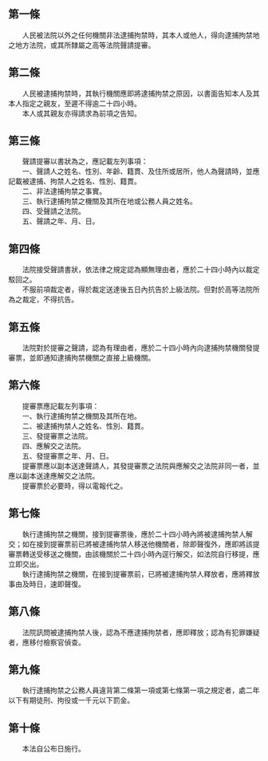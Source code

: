 第一條 
-------
　　人民被法院以外之任何機關非法逮捕拘禁時，其本人或他人，得向逮捕拘禁地之地方法院，或其所隸屬之高等法院聲請提審。  


第二條 
-------
　　人民被逮捕拘禁時，其執行機關應即將逮捕拘禁之原因，以書面告知本人及其本人指定之親友，至遲不得逾二十四小時。  
　　本人或其親友亦得請求為前項之告知。  


第三條 
-------
　　聲請提審以書狀為之，應記載左列事項：  
　　一、聲請人之姓名、性別、年齡、籍貫、及住所或居所，他人為聲請時，並應記載被逮捕、拘禁人之姓名、性別、籍貫。  
　　二、非法逮捕拘禁之事實。  
　　三、執行逮捕拘禁之機關及其所在地或公務人員之姓名。  
　　四、受聲請之法院。  
　　五、聲請之年、月、日。  


第四條 
-------
　　法院接受聲請書狀，依法律之規定認為顯無理由者，應於二十四小時內以裁定駁回之。  
　　不服前項裁定者，得於裁定送達後五日內抗告於上級法院。但對於高等法院所為之裁定，不得抗告。  


第五條 
-------
　　法院對於提審之聲請，認為有理由者，應於二十四小時內向逮捕拘禁機關發提審票，並即通知逮捕拘禁機關之直接上級機關。  


第六條 
-------
　　提審票應記載左列事項：  
　　一、執行逮捕拘禁之機關及其所在地。  
　　二、被逮捕拘禁人之姓名、性別、籍貫。  
　　三、發提審票之法院。  
　　四、應解交之法院。  
　　五、發提審票之年、月、日。  
　　提審票應以副本送達聲請人，其發提審票之法院與應解交之法院非同一者，並應以副本送達應解交之法院。  
　　提審票於必要時，得以電報代之。  


第七條 
-------
　　執行逮捕拘禁之機關，接到提審票後，應於二十四小時內將被逮捕拘禁人解交；如在接到提審票前已將被逮捕拘禁人移送他機關者，除即聲復外，應即將該提審票轉送受移送之機關，由該機關於二十四小時內逕行解交，如法院自行移提，應立即交出。  
　　執行逮捕拘禁之機關，在接到提審票前，已將被逮捕拘禁人釋放者，應將釋放事由及時日，速即聲復。  


第八條 
-------
　　法院訊問被逮捕拘禁人後，認為不應逮捕拘禁者，應即釋放；認為有犯罪嫌疑者，應移付檢察官偵查。  


第九條 
-------
　　執行逮捕拘禁之公務人員違背第二條第一項或第七條第一項之規定者，處二年以下有期徒刑、拘役或一千元以下罰金。  


第十條 
-------
　　本法自公布日施行。